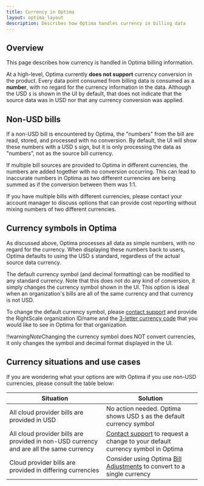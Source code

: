 ```yaml
---
title: Currency in Optima
layout: optima_layout
description: Describes how Optima handles currency in billing data
---
```


## Overview

This page describes how currency is handled in Optima billing information.

At a high-level, Optima currently **does not support** currency conversion in the product. Every data point consumed from billing data is consumed as a **number**, with no regard for the currency information in the data. Although the USD `$` is shown in the UI by default, that does not indicate that the source data was in USD nor that any currency conversion was applied.

## Non-USD bills

If a non-USD bill is encountered by Optima, the "numbers" from the bill are read, stored, and processed with no conversion. By default, the UI will show these numbers with a USD `$` sign, but it is only processing the data as "numbers", not as the source bill currency.

If multiple bill sources are provided to Optima in different currencies, the numbers are added together with no conversion occurring. This can lead to inaccurate numbers in Optima as two different currencies are being summed as if the conversion between them was 1:1.

If you have multiple bills with different currencies, please contact your account manager to discuss options that can provide cost reporting without mixing numbers of two different currencies.

## Currency symbols in Optima

As discussed above, Optima processes all data as simple numbers, with no regard for the currency. When displaying these numbers back to users, Optima defaults to using the USD `$` standard, regardless of the actual source data currency.

The default currency symbol (and decimal formatting) can be modified to any standard currency. Note that this does not do any kind of conversion, it simply changes the currency symbol shown in the UI. This option is ideal when an organization's bills are all of the same currency and that currency is not USD.

To change the default currency symbol, please [contact support](mailto:support@rightscale.com) and provide the RightScale organization ID/name and the [3-letter currency code](https://www.iban.com/currency-codes.html) that you would like to see in Optima for that organization.

!!warning*Note*Changing the currency symbol does NOT convert currencies, it only changes the symbol and decimal format displayed in the UI.

## Currency situations and use cases

If you are wondering what your options are with Optima if you use non-USD currencies, please consult the table below:

Situation | Solution
--------- | --------
All cloud provider bills are provided in USD | No action needed. Optima shows USD `$` as the default currency symbol
All cloud provider bills are provided in non-USD currency and are all the same currency | [Contact support](mailto:support@rightscale.com) to request a change to your default currency symbol in Optima
Cloud provider bills are provided in differing currencies | Consider using Optima [Bill Adjustments](./bill_adjustments.html) to convert to a single currency
